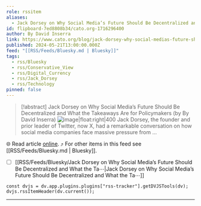 ```yaml
---
role: rssitem
aliases:
  - Jack Dorsey on Why Social Media’s Future Should Be Decentralized and What the Takeaways Are for Policymakers
id: flipboard-7ed8808b34/cato.org-1716296400
author: By David Inserra
link: https://www.cato.org/blog/jack-dorsey-why-social-medias-future-should-be-decentralized-what-takeaways-are-policymakers
published: 2024-05-21T13:00:00.000Z
feed: "[[RSS/Feeds/Bluesky.md | Bluesky]]"
tags:
  - rss/Bluesky
  - rss/Conservative_View
  - rss/Digital_Currency
  - rss/Jack_Dorsey
  - rss/Technology
pinned: false
---
```


> [!abstract] Jack Dorsey on Why Social Media’s Future Should Be Decentralized and What the Takeaways Are for Policymakers (by By David Inserra)
> ![image|float:right|400](https://ic-cdn.flipboard.com/cato.org/32c743e2bb2db6293443955896aa012b6ecf7aec/_xlarge.jpeg) Jack Dorsey, the founder and prior leader of Twitter, now X, had a remarkable conversation on how social media companies face massive pressure from …

🌐 Read article [online](https://www.cato.org/blog/jack-dorsey-why-social-medias-future-should-be-decentralized-what-takeaways-are-policymakers). ⤴ For other items in this feed see [[RSS/Feeds/Bluesky.md | Bluesky]].

- [ ] [[RSS/Feeds/Bluesky/Jack Dorsey on Why Social Media’s Future Should Be Decentralized and What the Ta⋯|Jack Dorsey on Why Social Media’s Future Should Be Decentralized and What the Ta⋯]]

~~~dataviewjs
const dvjs = dv.app.plugins.plugins["rss-tracker"].getDVJSTools(dv);
dvjs.rssItemHeader(dv.current());
~~~

- - -



